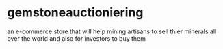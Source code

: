 # gemstoneauctioniering
an e-commerce store that will help mining artisans to sell thier minerals all over the world and also for investors to  buy them
